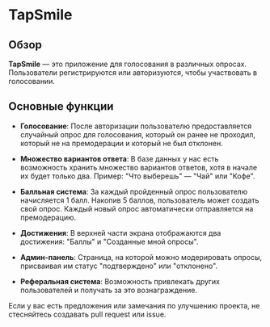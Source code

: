 # TapSmile

## Обзор

**TapSmile** — это приложение для голосования в различных опросах. Пользователи регистрируются или авторизуются, чтобы участвовать в голосовании.

## Основные функции

- **Голосование**: После авторизации пользователю предоставляется случайный опрос для голосования, который он ранее не проходил, который не на премодерации и который не был отклонен.
  
- **Множество вариантов ответа**: В базе данных у нас есть возможность хранить множество вариантов ответов, хотя в начале их будет только два. Пример: "Что выберешь" — "Чай" или "Кофе".
  
- **Балльная система**: За каждый пройденный опрос пользователю начисляется 1 балл. Накопив 5 баллов, пользователь может создать свой опрос. Каждый новый опрос автоматически отправляется на премодерацию.
  
- **Достижения**: В верхней части экрана отображаются два достижения: "Баллы" и "Созданные мной опросы".
  
- **Админ-панель**: Страница, на которой можно модерировать опросы, присваивая им статус "подтверждено" или "отклонено".
  
- **Реферальная система**: Возможность привлекать других пользователей и получать за это вознаграждение.

Если у вас есть предложения или замечания по улучшению проекта, не стесняйтесь создавать pull request или issue.